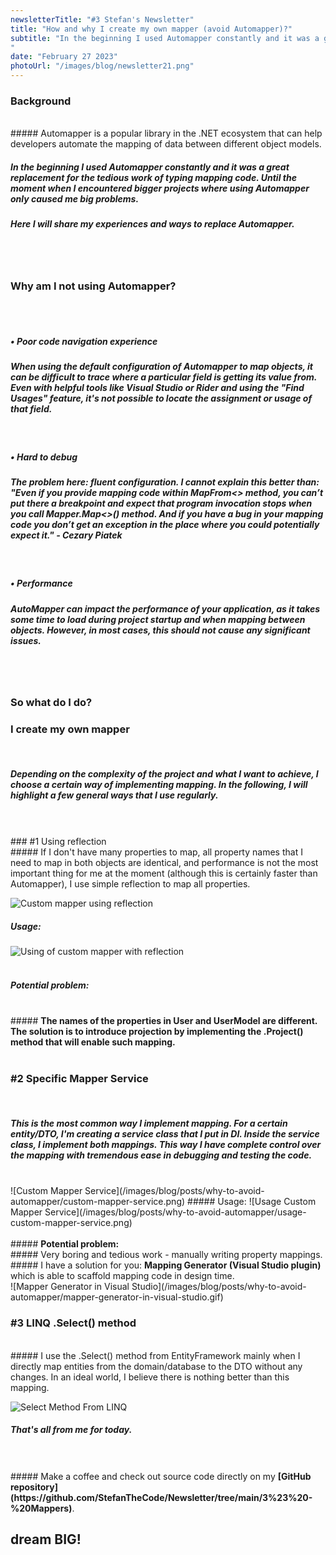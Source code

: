 ```yaml
---
newsletterTitle: "#3 Stefan's Newsletter"
title: "How and why I create my own mapper (avoid Automapper)?"
subtitle: "In the beginning I used Automapper constantly and it was a great replacement for the tedious work of typing mapping code...
"
date: "February 27 2023"
photoUrl: "/images/blog/newsletter21.png"
---
```


### Background
<br>
##### Automapper is a popular library in the .NET ecosystem that can help developers automate the mapping of data between different object models.
<br>

##### In the beginning I used Automapper constantly and it was a great replacement for the tedious work of typing mapping code. Until the moment when I encountered bigger projects where using Automapper only caused me big problems.

##### Here I will share my experiences and ways to replace Automapper.

<br>
<br>

### Why am I not using Automapper?
<br>
<br>

##### <b> • Poor code navigation experience</b>
##### When using the default configuration of Automapper to map objects, it can be difficult to trace where a particular field is getting its value from. Even with helpful tools like Visual Studio or Rider and using the "Find Usages" feature, it's not possible to locate the assignment or usage of that field.
<br>

##### <b> • Hard to debug</b>
##### The problem here: fluent configuration. I cannot explain this better than: "Even if you provide mapping code within MapFrom<> method, you can’t put there a breakpoint and expect that program invocation stops when you call Mapper.Map<>() method. And if you have a bug in your mapping code you don’t get an exception in the place where you could potentially expect it." - Cezary Piatek
<br>

##### <b> • Performance</b>
##### AutoMapper can impact the performance of your application, as it takes some time to load during project startup and when mapping between objects. However, in most cases, this should not cause any significant issues.
<br>
<br>

### So what do I do?
### I create my own mapper
<br>

##### Depending on the complexity of the project and what I want to achieve, I choose a certain way of implementing mapping. In the following, I will highlight a few general ways that I use regularly.
<br>
<br>
### #1 Using reflection
<br>
##### If I don't have many properties to map, all property names that I need to map in both objects are identical, and performance is not the most important thing for me at the moment (although this is certainly faster than Automapper), I use simple reflection to map all properties.
<br>

![Custom mapper using reflection](/images/blog/posts/why-to-avoid-automapper/custom-mapper-using-reflection.png)
<br>
##### Usage:
![Using of custom mapper with reflection](/images/blog/posts/why-to-avoid-automapper/using-of-custom-mapper-with-reflection.png)
<br>
<br>
##### <b>Potential problem:</b>
<br>
##### <b>The names of the properties in User and UserModel are different. <b>The solution is to introduce projection by implementing the .Project() method </b> that will enable such mapping.
</b>
<br>
<br>

### #2 Specific Mapper Service
<br>

##### This is the most common way I implement mapping. For a certain entity/DTO, I'm creating a service class that I put in DI. Inside the service class, I implement both mappings. This way I have complete control over the mapping with tremendous ease in debugging and testing the code.
<br>
![Custom Mapper Service](/images/blog/posts/why-to-avoid-automapper/custom-mapper-service.png)
##### Usage:
![Usage Custom Mapper Service](/images/blog/posts/why-to-avoid-automapper/usage-custom-mapper-service.png)
<br>
<br>
##### <b>Potential problem:</b>
<br>
##### Very boring and tedious work - manually writing property mappings.
##### I have a solution for you: <b> Mapping Generator (Visual Studio plugin)</b> which is able to scaffold mapping code in design time.
<br>
![Mapper Generator in Visual Studio](/images/blog/posts/why-to-avoid-automapper/mapper-generator-in-visual-studio.gif)

<br>

### #3 LINQ .Select() method
<br>
##### I use the .Select() method from EntityFramework mainly when I directly map entities from the domain/database to the DTO without any changes. In an ideal world, I believe there is nothing better than this mapping.


![Select Method From LINQ ](/images/blog/posts/why-to-avoid-automapper/entity-framework-select-method.png)
##### That's all from me for today.

<br>
<br>
##### Make a coffee and check out source code directly on my <b> [GitHub repository](https://github.com/StefanTheCode/Newsletter/tree/main/3%23%20-%20Mappers)</b>.
<br>

## <b > dream BIG! </b>